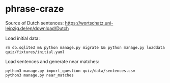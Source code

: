 # phrase-craze

Source of Dutch sentences: https://wortschatz.uni-leipzig.de/en/download/Dutch

Load initial data:
```
rm db.sqlite3 && python manage.py migrate && python manage.py loaddata quiz/fixtures/initial.yaml
```

Load sentences and generate near matches:
```
python3 manage.py import_question quiz/data/sentences.csv
python3 manage.py near_matches
```